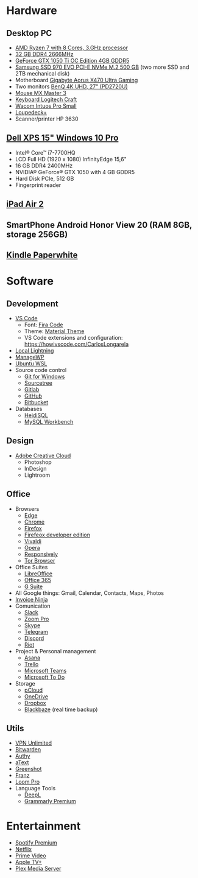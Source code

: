 # Hardware

## Desktop PC
  - [AMD Ryzen 7 with 8 Cores, 3.GHz processor](https://www.pccomponentes.com/amd-ryzen-7-1700-37ghz-box)
  - [32 GB DDR4 2666MHz](https://www.pccomponentes.com/crucial-ballistix-tactical-tracer-ddr4-2666-pc4-21300-16gb-cl16)
  - [GeForce GTX 1050 Ti OC Edition 4GB GDDR5](https://www.pccomponentes.com/asus-cerberus-geforce-gtx-1050-ti-oc-edition-4gb-gddr5)
  - [Samsung SSD 970 EVO PCI-E NVMe M.2 500 GB](https://www.samsung.com/es/memory-storage/ssd-970-evo/MZ-V7E500BW/) (two more SSD and 2TB mechanical disk)
  - Motherboard [Gigabyte Aorus X470 Ultra Gaming](http://es.gigabyte.com/products/page/mb/x470_aorus_ultra_gamingrev_10)
  - Two monitors [BenQ 4K UHD, 27" (PD2720U)](https://www.benq.eu/es-es/monitor/designer/pd2720u.html)
  - [Mouse MX Master 3](https://www.logitech.com/es-es/product/mx-master-3.910-005695.html)
  - [Keyboard Logitech Craft](https://www.logitech.com/es-es/product/craft.html)
  - [Wacom Intuos Pro Small](https://www.wacom.com/es-cl/products/pen-tablets/intuos-pro-small)
  - [Loupedeck+](https://loupedeck.com/en/products/loupedeck-plus)
  - Scanner/printer HP 3630
## [Dell XPS 15" Windows 10 Pro](https://www.dell.com/es-es/shop/port%C3%A1tiles-de-dell/xps-15/spd/xps-15-7590-laptop/cn79018)
  - Intel® Core™ i7-7700HQ
  - LCD Full HD (1920 x 1080) InfinityEdge 15,6"
  - 16 GB DDR4 2400MHz
  - NVIDIA® GeForce® GTX 1050 with 4 GB GDDR5
  - Hard Disk PCIe, 512 GB
  - Fingerprint reader
## [iPad Air 2](https://www.apple.com/es/newsroom/2014/10/16Apple-Introduces-iPad-Air-2-The-Thinnest-Most-Powerful-iPad-Ever/)
## SmartPhone Android Honor View 20 (RAM 8GB, storage 256GB)
## [Kindle Paperwhite](https://www.amazon.es/Amazon-Kindle-Paperwhite-Resistente-Agua-Doble-Almacenamiento/dp/B07747FR44/)

# Software
## Development
- [VS Code](https://code.visualstudio.com/)
  - Font: [Fira Code](https://github.com/tonsky/FiraCode)
  - Theme: [Material Theme](https://marketplace.visualstudio.com/items?itemName=Equinusocio.vsc-material-theme)
  - VS Code extensions and configuration: https://howivscode.com/CarlosLongarela
- [Local Lightning](https://localwp.com/)
- [ManageWP](https://managewp.com/)
- [Ubuntu WSL](https://ubuntu.com/wsl)
- Source code control
  - [Git for Windows](https://git-scm.com/download/win)
  - [Sourcetree](https://www.sourcetreeapp.com/)
  - [Gitlab](https://gitlab.com/clongarela)
  - [GitHub](https://github.com/carloslongarela)
  - [Bitbucket](https://bitbucket.org/carloslongarela/)
- Databases
  - [HeidiSQL](https://www.heidisql.com/)
  - [MySQL Workbench](https://www.mysql.com/products/workbench/)

## Design
- [Adobe Creative Cloud](https://www.adobe.com/es/creativecloud.html)
  - Photoshop
  - InDesign
  - Lightroom

## Office
- Browsers
  - [Edge](https://www.microsoft.com/es-es/edge)
  - [Chrome](https://www.google.com/intl/es_es/chrome/)
  - [Firefox](https://www.mozilla.org/es-ES/firefox/new/)
  - [Firefeox developer edition](https://www.mozilla.org/es-ES/firefox/developer/)
  - [Vivaldi](https://vivaldi.com/)
  - [Opera](https://www.opera.com/)
  - [Responsively](https://responsively.app/)
  - [Tor Browser](https://www.torproject.org/es/download/)
- Office Suites
  - [LibreOffice](https://es.libreoffice.org/)
  - [Office 365](https://www.office.com/)
  - [G Suite](https://gsuite.google.es/intl/es/)
- All Google things: Gmail, Calendar, Contacts, Maps, Photos
- [Invoice Ninja](https://www.invoiceninja.org/)
- Comunication
  - [Slack](https://slack.com/intl/es-es/)
  - [Zoom Pro](https://zoom.us/)
  - [Skype](https://www.skype.com/)
  - [Telegram](https://telegram.org/)
  - [Discord](https://discord.com/)
  - [Riot](https://about.riot.im/)
- Project & Personal management
  - [Asana](https://asana.com/)
  - [Trello](https://trello.com/)
  - [Microsoft Teams](https://www.microsoft.com/es-ww/microsoft-365/microsoft-teams/group-chat-software)
  - [Microsoft To Do](https://todo.microsoft.com/tasks/)
- Storage
  - [pCloud](https://www.pcloud.com/)
  - [OneDrive](https://www.microsoft.com/es-es/microsoft-365/onedrive/online-cloud-storage)
  - [Dropbox](https://www.dropbox.com/)
  - [Blackbaze](https://www.backblaze.com/) (real time backup)

## Utils
- [VPN Unlimited](https://www.vpnunlimitedapp.com/)
- [Bitwarden](https://bitwarden.com/)
- [Authy](https://authy.com/)
- [aText](https://www.trankynam.com/atext/)
- [Greenshot](https://getgreenshot.org/)
- [Franz](https://meetfranz.com/)
- [Loom Pro](https://www.loom.com/)
- Language Tools
  - [DeepL](https://www.deepl.com/translator)
  - [Grammarly Premium](https://www.grammarly.com/)

# Entertainment
- [Spotify Premium](https://www.spotify.com/)
- [Netflix](https://www.netflix.com/)
- [Prime Video](https://www.primevideo.com/)
- [Apple TV+](https://www.apple.com/es/apple-tv-plus/)
- [Plex Media Server](https://www.plex.tv/es/media-server-downloads/)
